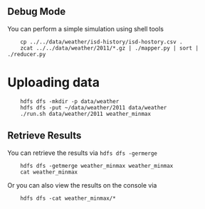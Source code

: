 ## Debug Mode

You can perform a simple simulation using shell tools

        cp ../../data/weather/isd-history/isd-hostory.csv .
        zcat ../../data/weather/2011/*.gz | ./mapper.py | sort | ./reducer.py

# Uploading data

        hdfs dfs -mkdir -p data/weather
        hdfs dfs -put ~/data/weather/2011 data/weather
        ./run.sh data/weather/2011 weather_minmax

## Retrieve Results

You can retrieve the results via `hdfs dfs -germerge`

        hdfs dfs -getmerge weather_minmax weather_minmax
        cat weather_minmax

Or you can also view the results on the console via

        hdfs dfs -cat weather_minmax/*
        